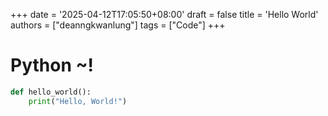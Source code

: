 +++
date = '2025-04-12T17:05:50+08:00'
draft = false
title = 'Hello World'
authors = ["deanngkwanlung"]
tags = ["Code"]
+++

# Python ~!

```python
def hello_world():
    print("Hello, World!")
```